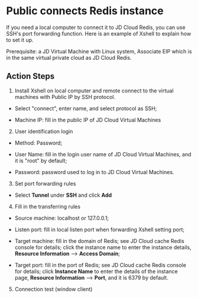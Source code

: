# Public connects Redis instance

If you need a local computer to connect it to JD Cloud Redis, you can use SSH's port forwarding function. Here is an example of Xshell to explain how to set it up.

Prerequisite: a JD Virtual Machine with Linux system, Associate EIP which is in the same virtual private cloud as JD Cloud Redis.

## Action Steps

1.  Install Xshell on local computer and remote connect to the virtual machines with Public IP by SSH protocol.

- Select "connect", enter name, and select protocol as SSH;

- Machine IP: fill in the public IP of JD Cloud Virtual Machines

2. User identification login

- Method: Password;

- User Name: fill in the login user name of JD Cloud Virtual Machines, and it is "root" by default;

- Password: password used to log in to JD Cloud Virtual Machines.

3. Set port forwarding rules

- Select **Tunnel** under **SSH** and click **Add**

4. Fill in the transferring rules

- Source machine: localhost or 127.0.0.1;

- Listen port: fill in local listen port when forwarding Xshell setting port;

- Target machine: fill in the domain of Redis; see JD Cloud cache Redis console for details; click the instance name to enter the instance details, **Resource Information** –> **Access Domain**;

- Target port: fill in the port of Redis; see JD Cloud cache Redis console for details; click **Instance Name** to enter the details of the instance page, **Resource Information** –> **Port**, and it is 6379 by default.

5. Connection test (window client)
